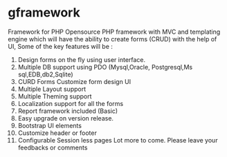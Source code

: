gframework
==========

Framework for PHP
Opensource PHP framework with MVC and templating engine which will have the ability to create forms (CRUD) with the help of UI, Some of the key features will be :

1. Design forms on the fly using user interface.
2. Multiple DB support using PDO (Mysql,Oracle, Postgresql,Ms sql,EDB,db2,Sqlite)
3. CURD Forms Customize form design UI
4. Multiple Layout support
5. Multiple Theming support
6. Localization support for all the forms
7. Report framework included (Basic)
8. Easy upgrade on version release.
9. Bootstrap UI elements
10. Customize header or footer
11. Configurable Session less pages
Lot more to come. Please leave your feedbacks or comments 